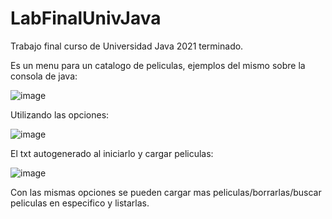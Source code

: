 # LabFinalUnivJava
Trabajo final curso de Universidad Java 2021 terminado.

Es un menu para un catalogo de peliculas, ejemplos del mismo sobre la consola de java:


![image](https://user-images.githubusercontent.com/83230980/128124783-422600c3-a417-4212-ab4f-928ee264198a.png)

Utilizando las opciones: 

![image](https://user-images.githubusercontent.com/83230980/128124815-89bc95bc-4ac6-4ee1-8866-97253e0346a6.png)

El txt autogenerado al iniciarlo y cargar peliculas:

![image](https://user-images.githubusercontent.com/83230980/128124863-b99fbb22-5729-4290-9ed2-e1d61653883e.png)

Con las mismas opciones se pueden cargar mas peliculas/borrarlas/buscar peliculas en especifico y listarlas.
